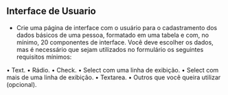 ## Interface de Usuario

- Crie uma página de interface com o usuário para o cadastramento dos dados básicos de uma pessoa, formatado em uma tabela e com, no mínimo, 20 componentes de interface. Você deve escolher os dados, mas é necessário que sejam utilizados no formulário os seguintes requisitos mínimos:

• Text.
• Rádio.
• Check.
• Select com uma linha de exibição.
• Select com mais de uma linha de exibição.
• Textarea.
• Outros que você queira utilizar (opcional).
